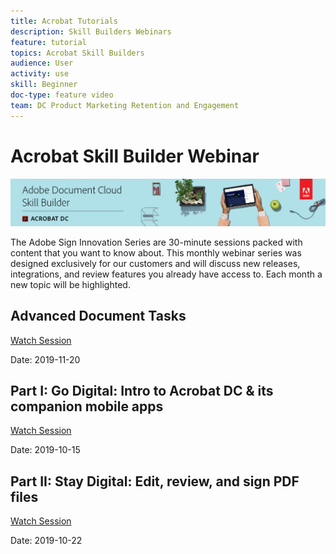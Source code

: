 ```yaml
---
title: Acrobat Tutorials
description: Skill Builders Webinars
feature: tutorial
topics: Acrobat Skill Builders
audience: User
activity: use
skill: Beginner
doc-type: feature video
team: DC Product Marketing Retention and Engagement
---
```


# Acrobat Skill Builder Webinar

![Skill Builder Banner](assets/sbbannerlong.png)

The Adobe Sign Innovation Series are 30-minute sessions packed with content that you want to know about. This monthly webinar series was designed exclusively for our customers and will discuss new releases, integrations, and review features you already have access to. Each month a new topic will be highlighted.

## Advanced Document Tasks

[Watch Session](https://event.on24.com/wcc/r/2136285/AC6C9F102B40B6A7B25589AF082B1C0F)

Date: 2019-11-20

## Part I: Go Digital: Intro to Acrobat DC & its companion mobile apps

[Watch Session](https://event.on24.com/wcc/r/2105980/715D4C43757D66B3DDC0D832AC56D01F)

Date: 2019-10-15

## Part II: Stay Digital: Edit, review, and sign PDF files

[Watch Session](https://event.on24.com/wcc/r/2105991/32C51F8AEB4095E8A4A72061798CC8C7)

Date: 2019-10-22
